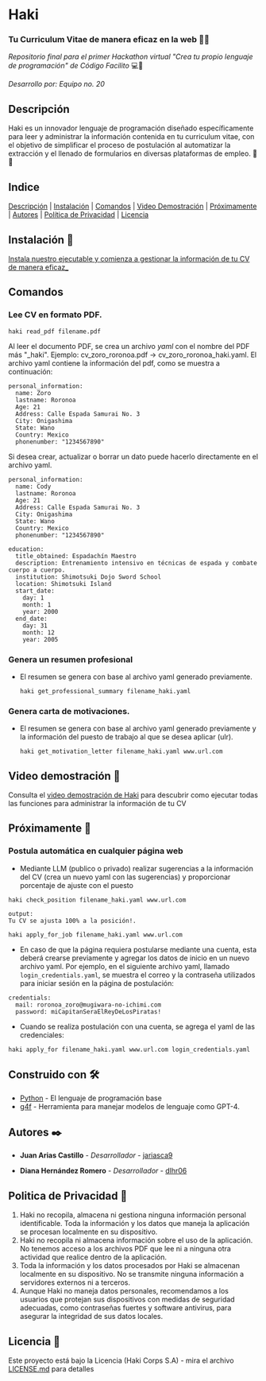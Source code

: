 # Haki 

### Tu Curriculum Vitae de manera eficaz en la web 📑🌐

_Repositorio final para el primer Hackathon virtual "Crea tu propio lenguaje de programación" de Código Facilito_ 💻🐊

_Desarrollo por: Equipo no. 20_ 

## Descripción 

Haki es un innovador lenguaje de programación diseñado específicamente para leer y administrar la información contenida en tu curriculum vitae, con el objetivo de simplificar el proceso de postulación al automatizar la extracción y el llenado de formularios en diversas plataformas de empleo. 📨🔎

## Indice 

[Descripción](#descripción) | [Instalación](#instalación-🔧) | [Comandos](#comandos) | [Video Demostración](#video-demostración-🎥) | [Próximamente](#próximamente) | [Autores](#autores-✒️) | [Política de Privacidad](#política-de-privacidad-📝) | [Licencia](#licencia-📄)



## Instalación 🔧

[Instala nuestro ejecutable y comienza a gestionar la información de tu CV de manera eficaz_](https://drive.google.com/file/d/1kTEz6pPqFvE9S9lor_GgXzbIcnmdQJFT/view?usp=drive_link)


## Comandos 

### Lee CV en formato PDF. 
~~~
haki read_pdf filename.pdf
~~~

Al leer el documento PDF, se crea un archivo *yaml* con el nombre del PDF más "_haki". Ejemplo: cv_zoro_roronoa.pdf -> cv_zoro_roronoa_haki.yaml. El archivo yaml contiene la información del pdf, como se muestra a continuación:
~~~
personal_information:
  name: Zoro
  lastname: Roronoa
  Age: 21
  Address: Calle Espada Samurai No. 3
  City: Onigashima
  State: Wano
  Country: Mexico
  phonenumber: "1234567890"
~~~

Si desea crear, actualizar o borrar un dato puede hacerlo directamente en el archivo yaml. 
~~~
personal_information:
  name: Cody
  lastname: Roronoa
  Age: 21
  Address: Calle Espada Samurai No. 3
  City: Onigashima
  State: Wano
  Country: Mexico
  phonenumber: "1234567890"

education:
  title_obtained: Espadachín Maestro
  description: Entrenamiento intensivo en técnicas de espada y combate cuerpo a cuerpo.
  institution: Shimotsuki Dojo Sword School
  location: Shimotsuki Island
  start_date:
    day: 1
    month: 1
    year: 2000
  end_date:
    day: 31
    month: 12
    year: 2005
~~~

### Genera un resumen profesional 
* El resumen se genera con base al archivo yaml generado previamente.
  ~~~
  haki get_professional_summary filename_haki.yaml
  ~~~
  
### Genera carta de motivaciones. 
* El resumen se genera con base al archivo yaml generado previamente y la información del puesto de trabajo al que se desea aplicar (ulr).
  ~~~
  haki get_motivation_letter filename_haki.yaml www.url.com
  ~~~

## Video demostración 🎥

Consulta el [video demostración de Haki](https://drive.google.com/file/d/1HlGD03fOTVwO5_i9uf6cb_krdqvpB-fy/view?usp=drive_link) para descubrir como ejecutar todas las funciones para administrar la información de tu CV

## Próximamente 🚀

### Postula automática en cualquier página web
* Mediante LLM (publico o privado) realizar sugerencias a la información del CV (crea un nuevo yaml con las sugerencias) y proporcionar porcentaje de ajuste con el puesto
~~~
haki check_position filename_haki.yaml www.url.com

output:
Tu CV se ajusta 100% a la posición!.
~~~

~~~
haki apply_for_job filename_haki.yaml www.url.com
~~~

* En caso de que la página requiera postularse mediante una cuenta, esta deberá crearse previamente y agregar los datos de inicio en un nuevo archivo yaml. Por ejemplo, en el siguiente archivo yaml, llamado ``login_credentials.yaml``, se muestra el correo y la contraseña utilizados para iniciar sesión en la página de postulación:
~~~
credentials:
  mail: roronoa_zoro@mugiwara-no-ichimi.com
  password: miCapitanSeraElReyDeLosPiratas!
~~~

* Cuando se realiza postulación con una cuenta, se agrega el yaml de las credenciales:
~~~
haki apply_for filename_haki.yaml www.url.com login_credentials.yaml
~~~


## Construido con 🛠️

* [Python](https://www.python.org/) - El lenguaje de programación base
* [g4f](https://pypi.org/project/g4f/) - Herramienta para manejar modelos de lenguaje como GPT-4.


## Autores ✒️

* **Juan Arias Castillo** - *Desarrollador* - [jariasca9](https://github.com/jariasca9)

* **Diana Hernández Romero** - *Desarrollador* - [dlhr06](https://github.com/dlhr06)


## Politica de Privacidad 📝

1. Haki no recopila, almacena ni gestiona ninguna información personal identificable. Toda la información y los datos que maneja la aplicación se procesan localmente en su dispositivo.
2. Haki no recopila ni almacena información sobre el uso de la aplicación. No tenemos acceso a los archivos PDF que lee ni a ninguna otra actividad que realice dentro de la aplicación.
3. Toda la información y los datos procesados por Haki se almacenan localmente en su dispositivo. No se transmite ninguna información a servidores externos ni a terceros.
4. Aunque Haki no maneja datos personales, recomendamos a los usuarios que protejan sus dispositivos con medidas de seguridad adecuadas, como contraseñas fuertes y software antivirus, para asegurar la integridad de sus datos locales.

## Licencia 📄

Este proyecto está bajo la Licencia (Haki Corps S.A) - mira el archivo [LICENSE.md](LICENSE.md) para detalles




